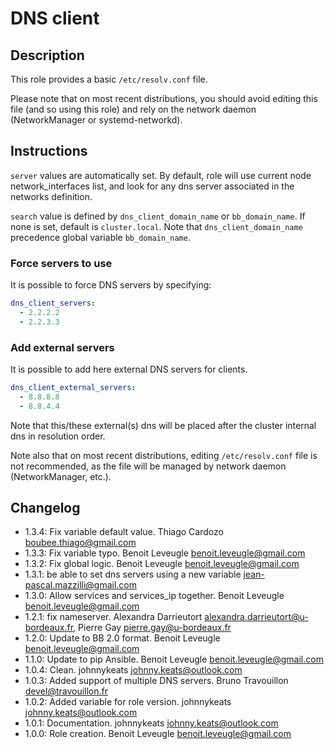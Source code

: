 # DNS client

## Description

This role provides a basic `/etc/resolv.conf` file.

Please note that on most recent distributions, you should avoid editing this file (and so using this role) and rely on the network daemon (NetworkManager or systemd-networkd).

## Instructions

`server` values are automatically set. By default, role will use current node network_interfaces list, and look for any dns server associated in the networks definition.

`search` value is defined by `dns_client_domain_name` or `bb_domain_name`. If none is set, default is `cluster.local`.
Note that `dns_client_domain_name` precedence global variable `bb_domain_name`.

### Force servers to use

It is possible to force DNS servers by specifying:

```yaml
dns_client_servers:
  - 2.2.2.2
  - 2.2.3.3
```

### Add external servers

It is possible to add here external DNS servers for clients.

```yaml
dns_client_external_servers:
  - 8.8.8.8
  - 8.8.4.4
```
Note that this/these external(s) dns will be placed after the cluster internal dns in resolution order.

Note also that on most recent distributions, editing `/etc/resolv.conf` file is not recommended, as the file will be managed by network daemon (NetworkManager, etc.).

## Changelog

* 1.3.4: Fix variable default value. Thiago Cardozo <boubee.thiago@gmail.com>
* 1.3.3: Fix variable typo. Benoit Leveugle <benoit.leveugle@gmail.com>
* 1.3.2: Fix global logic. Benoit Leveugle <benoit.leveugle@gmail.com>
* 1.3.1: be able to set dns servers using a new variable <jean-pascal.mazzilli@gmail.com>
* 1.3.0: Allow services and services_ip together. Benoit Leveugle <benoit.leveugle@gmail.com>
* 1.2.1: fix nameserver. Alexandra Darrieutort <alexandra.darrieutort@u-bordeaux.fr>, Pierre Gay <pierre.gay@u-bordeaux.fr>
* 1.2.0: Update to BB 2.0 format. Benoit Leveugle <benoit.leveugle@gmail.com>
* 1.1.0: Update to pip Ansible. Benoit Leveugle <benoit.leveugle@gmail.com>
* 1.0.4: Clean. johnnykeats <johnny.keats@outlook.com>
* 1.0.3: Added support of multiple DNS servers. Bruno Travouillon <devel@travouillon.fr>
* 1.0.2: Added variable for role version. johnnykeats <johnny.keats@outlook.com>
* 1.0.1: Documentation. johnnykeats <johnny.keats@outlook.com>
* 1.0.0: Role creation. Benoit Leveugle <benoit.leveugle@gmail.com>
